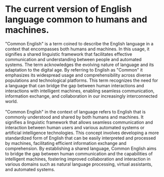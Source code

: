 # The current version of English language common to humans and machines.
"Common English" is a term coined to describe the English language in a context that encompasses both humans and machines. In this usage, it signifies a shared linguistic framework that facilitates effective communication and understanding between people and automated systems. The term acknowledges the evolving nature of language and its adaptation to the digital age. By referring to English as "Common" it emphasizes its widespread usage and comprehensibility across diverse populations and technological platforms. This term recognizes the need for a language that can bridge the gap between human interactions and interactions with intelligent machines, enabling seamless communication, information exchange, and collaboration in our increasingly interconnected world.</br></br>
"Common English" in the context of language refers to English that is commonly understood and shared by both humans and machines. It signifies a linguistic framework that allows seamless communication and interaction between human users and various automated systems or artificial intelligence technologies. This concept involves developing a more standardized form of English that can be easily interpreted and processed by machines, facilitating efficient information exchange and comprehension. By establishing a shared language, Common English aims to bridge the gap between human communication and the capabilities of intelligent machines, fostering improved collaboration and interaction in various domains such as natural language processing, virtual assistants, and automated systems.
